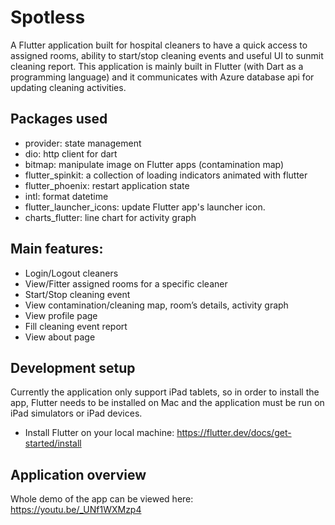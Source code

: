 # Spotless

A Flutter application built for hospital cleaners to have a quick access to assigned rooms, ability to start/stop cleaning events and useful UI to sunmit cleaning report. This application is mainly built in Flutter (with Dart as a programming language) and it communicates with Azure database api for updating cleaning activities.

## Packages used

- provider: state management
- dio: http client for dart
- bitmap: manipulate image on Flutter apps (contamination map)
- flutter_spinkit: a collection of loading indicators animated with flutter
- flutter_phoenix: restart application state
- intl: format datetime
- flutter_launcher_icons: update Flutter app's launcher icon.
- charts_flutter: line chart for activity graph

## Main features:
- Login/Logout cleaners
- View/Fitter assigned rooms for a specific cleaner
- Start/Stop cleaning event
- View contamination/cleaning map, room’s details, activity graph
- View profile page
- Fill cleaning event report
- View about page


## Development setup

Currently the application only support iPad tablets, so in order to install the app, Flutter needs to be installed on Mac and the application must be run on iPad simulators or iPad devices.

- Install Flutter on your local machine: https://flutter.dev/docs/get-started/install

## Application overview

Whole demo of the app can be viewed here: https://youtu.be/_UNf1WXMzp4


